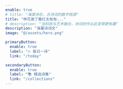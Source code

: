 ```yaml
---
enable: true
# title: "海棠诗社，古诗词的数字桃源"
title: "林花谢了春红太匆匆..."
# description: "当科技与艺术融合，诗词创作从此变得更有趣"
description: "海量诗词文"
image: "@/assets/hero.png"

primaryButton:
  enable: true
  label: "🔥 每日一诗"
  link: "/today"

secondaryButton:
  enable: true
  label: "📚 精选诗集"
  link: "/collections"
---
```

